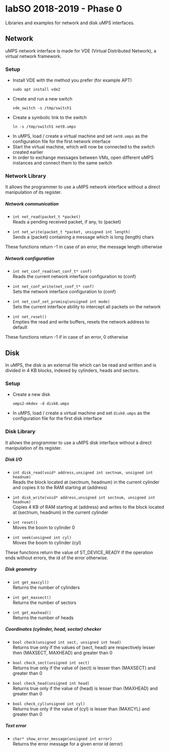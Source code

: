 # labSO 2018-2019 - Phase 0
Libraries and examples for network and disk uMPS interfaces.

## Network
uMPS network interface is made for VDE (Virtual Distributed Network), a virtual network framework.

### Setup
* Install VDE with the method you prefer (for example APT)
    ```
    sudo apt install vde2
    ```
* Create and run a new switch
    ```
    vde_switch -s /tmp/switch1
    ```
* Create a symbolic link to the switch
    ```
    ln -s /tmp/switch1 net0.umps
    ```
* In uMPS, load / create a virtual machine and set `net0.umps` as the configuration file for the first network interface
* Start the virtual machine, which will now be connected to the switch created earlier
* In order to exchange messages between VMs, open different uMPS instances and connect them to the same switch

### Network Library
It allows the programmer to use a uMPS network interface without a direct manipulation of its register.

##### Network communication
*	`int net_read(packet_t *packet)`<br>
			Reads a pending received packet, if any, to (packet)

* 	`int net_write(packet_t *packet, unsigned int length)`<br>
			Sends a (packet) containing a message which is long (length) chars
            
These functions return -1 in case of an error, the message length otherwise
            
##### Network configuration
*	`int net_conf_read(net_conf_t* conf)`<br>
			Reads the current network interface configuration to (conf)

* 	`int net_conf_write(net_conf_t* conf)`<br>
			Sets the network interface configuration to (conf)
            
* 	`int net_conf_set_promisq(unsigned int mode)`<br>
			Sets the current interface ability to intercept all packets on the network
           
* 	`int net_reset()`<br>
			Empties the read and write buffers, resets the network address to default
            
These functions return -1 if in case of an error, 0 otherwise

## Disk
In uMPS, the disk is an external file which can be read and written and is divided in 4 KB blocks, indexed by cylinders, heads and sectors.

### Setup
* Create a new disk
    ```
    umps2-mkdev -d disk0.umps
    ``` 

* In uMPS, load / create a virtual machine and set `disk0.umps` as the configuration file for the first disk interface

### Disk Library
It allows the programmer to use a uMPS disk interface without a direct manipulation of its register.

##### Disk I/O
*	`int disk_read(void* address,unsigned int sectnum, unsigned int headnum)`<br>
			Reads the block located at (sectnum, headnum) in the current cylinder and copies it to the RAM starting at (address)

* 	`int disk_write(void* address,unsigned int sectnum, unsigned int headnum)`<br>
			Copies 4 KB of RAM starting at (address) and writes to the block located at (sectnum, headnum) in the current cylinder

* 	`int reset()`<br>
			Moves the boom to cylinder 0

* 	`int seek(unsigned int cyl)`<br>
			Moves the boom to cylinder (cyl)

These functions return the value of ST_DEVICE_READY if the operation ends without errors, the id of the error otherwise.

##### Disk geometry
* 	`int get_maxcyl()`<br>
			Returns the number of cylinders

* 	`int get_maxsect()`<br>
			Returns the number of sectors

* 	`int get_maxhead()`<br>
			Returns the number of heads

##### Coordinates (cylinder, head, sector) checker
* 	`bool check(unsigned int sect, unsigned int head)`<br>
			Returns true only if the values of (sect, head) are respectively lesser then (MAXSECT, MAXHEAD) and greater than 0

* 	`bool check_sect(unsigned int sect)`<br>
			Returns true only if the value of (sect) is lesser than (MAXSECT) and greater than 0

* 	`bool check_head(unsigned int head)`<br>
			Returns true only if the value of (head) is lesser than (MAXHEAD) and greater than 0

* 	`bool check_cyl(unsigned int cyl)`<br>
			Returns true only if the value of (cyl) is lesser than (MAXCYL) and greater than 0

##### Text error
* 	`char* show_error_message(unsigned int error)`<br>
			Returns the error message for a given error id (error)
